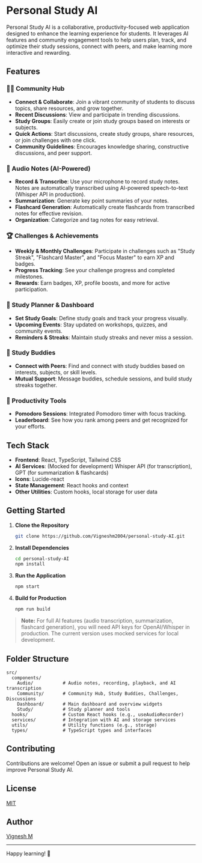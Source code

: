 # Personal Study AI

Personal Study AI is a collaborative, productivity-focused web application designed to enhance the learning experience for students. It leverages AI features and community engagement tools to help users plan, track, and optimize their study sessions, connect with peers, and make learning more interactive and rewarding.

## Features

### 🧑‍🎓 Community Hub
- **Connect & Collaborate**: Join a vibrant community of students to discuss topics, share resources, and grow together.
- **Recent Discussions**: View and participate in trending discussions.
- **Study Groups**: Easily create or join study groups based on interests or subjects.
- **Quick Actions**: Start discussions, create study groups, share resources, or join challenges with one click.
- **Community Guidelines**: Encourages knowledge sharing, constructive discussions, and peer support.

### 📝 Audio Notes (AI-Powered)
- **Record & Transcribe**: Use your microphone to record study notes. Notes are automatically transcribed using AI-powered speech-to-text (Whisper API in production).
- **Summarization**: Generate key point summaries of your notes.
- **Flashcard Generation**: Automatically create flashcards from transcribed notes for effective revision.
- **Organization**: Categorize and tag notes for easy retrieval.

### 🏆 Challenges & Achievements
- **Weekly & Monthly Challenges**: Participate in challenges such as "Study Streak", "Flashcard Master", and "Focus Master" to earn XP and badges.
- **Progress Tracking**: See your challenge progress and completed milestones.
- **Rewards**: Earn badges, XP, profile boosts, and more for active participation.

### 📅 Study Planner & Dashboard
- **Set Study Goals**: Define study goals and track your progress visually.
- **Upcoming Events**: Stay updated on workshops, quizzes, and community events.
- **Reminders & Streaks**: Maintain study streaks and never miss a session.

### 🤝 Study Buddies
- **Connect with Peers**: Find and connect with study buddies based on interests, subjects, or skill levels.
- **Mutual Support**: Message buddies, schedule sessions, and build study streaks together.

### 🔧 Productivity Tools
- **Pomodoro Sessions**: Integrated Pomodoro timer with focus tracking.
- **Leaderboard**: See how you rank among peers and get recognized for your efforts.

## Tech Stack

- **Frontend**: React, TypeScript, Tailwind CSS
- **AI Services**: (Mocked for development) Whisper API (for transcription), GPT (for summarization & flashcards)
- **Icons**: Lucide-react
- **State Management**: React hooks and context
- **Other Utilities**: Custom hooks, local storage for user data

## Getting Started

1. **Clone the Repository**
    ```bash
    git clone https://github.com/Vigneshm2004/personal-study-AI.git
    ```

2. **Install Dependencies**
    ```bash
    cd personal-study-AI
    npm install
    ```

3. **Run the Application**
    ```bash
    npm start
    ```

4. **Build for Production**
    ```bash
    npm run build
    ```

> **Note:** For full AI features (audio transcription, summarization, flashcard generation), you will need API keys for OpenAI/Whisper in production. The current version uses mocked services for local development.

## Folder Structure

```
src/
  components/
    Audio/           # Audio notes, recording, playback, and AI transcription
    Community/       # Community Hub, Study Buddies, Challenges, Discussions
    Dashboard/       # Main dashboard and overview widgets
    Study/           # Study planner and tools
  hooks/             # Custom React hooks (e.g., useAudioRecorder)
  services/          # Integration with AI and storage services
  utils/             # Utility functions (e.g., storage)
  types/             # TypeScript types and interfaces
```

## Contributing

Contributions are welcome! Open an issue or submit a pull request to help improve Personal Study AI.

## License

[MIT](LICENSE)

## Author

[Vignesh M](https://github.com/Vigneshm2004)

---

Happy learning! 🚀
